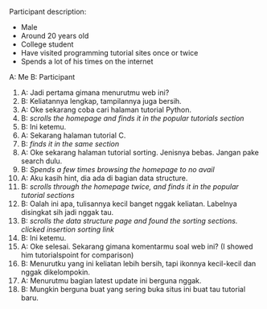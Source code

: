 Participant description:
- Male
- Around 20 years old
- College student
- Have visited programming tutorial sites once or twice
- Spends a lot of his times on the internet

A: Me 
B: Participant

1.  A: Jadi pertama gimana menurutmu web ini?
2.  B: Keliatannya lengkap, tampilannya juga bersih.
3.  A: Oke sekarang coba cari halaman tutorial Python.
4.  B: *scrolls the homepage and finds it in the popular tutorials section*
5.  B: Ini ketemu.
6.  A: Sekarang halaman tutorial C.
7.  B: *finds it in the same section*
8.  A: Oke sekarang halaman tutorial sorting. Jenisnya bebas. Jangan pake search dulu.
9.  B: *Spends a few times browsing the homepage to no avail*
10. A: Aku kasih hint, dia ada di bagian data structure.
11. B: *scrolls through the homepage twice, and finds it in the popular tutorial sections*
12. B: Oalah ini apa, tulisannya kecil banget nggak keliatan. Labelnya disingkat sih jadi nggak tau.
13. B: *scrolls the data structure page and found the sorting sections. clicked insertion sorting link*
14. B: Ini ketemu.
15. A: Oke selesai. Sekarang gimana komentarmu soal web ini?
(I showed him tutorialspoint for comparison)
16. B: Menurutku yang ini keliatan lebih bersih, tapi ikonnya kecil-kecil dan nggak dikelompokin.
17. A: Menurutmu bagian latest update ini berguna nggak.
18. B: Mungkin berguna buat yang sering buka situs ini buat tau tutorial baru.